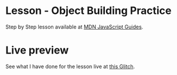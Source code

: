 # Lesson - Object Building Practice

Step by Step lesson available at [MDN JavaScript Guides](https://developer.mozilla.org/en-US/docs/Learn/JavaScript/Objects/Object_building_practice).

# Live preview

See what I have done for the lesson live at [this Glitch](https://titanium-slender-swim.glitch.me/JavaScript/Lesson%20-%20Object%20building%20practice/).
